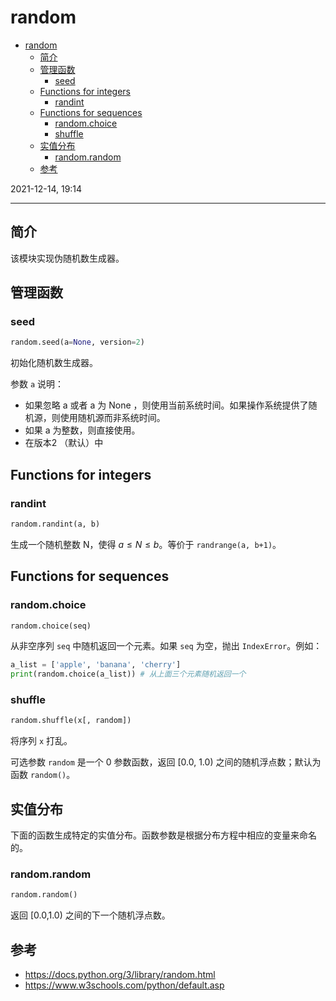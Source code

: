 # random

- [random](#random)
  - [简介](#简介)
  - [管理函数](#管理函数)
    - [seed](#seed)
  - [Functions for integers](#functions-for-integers)
    - [randint](#randint)
  - [Functions for sequences](#functions-for-sequences)
    - [random.choice](#randomchoice)
    - [shuffle](#shuffle)
  - [实值分布](#实值分布)
    - [random.random](#randomrandom)
  - [参考](#参考)

2021-12-14, 19:14
***

## 简介

该模块实现伪随机数生成器。

## 管理函数

### seed

```py
random.seed(a=None, version=2)
```

初始化随机数生成器。

参数 `a` 说明：

- 如果忽略 a 或者 a 为 None ，则使用当前系统时间。如果操作系统提供了随机源，则使用随机源而非系统时间。
- 如果 a 为整数，则直接使用。
- 在版本2 （默认）中

## Functions for integers

### randint

```python
random.randint(a, b)
```

生成一个随机整数 N，使得 $a \le N \le b$。等价于 `randrange(a, b+1)`。

## Functions for sequences

### random.choice

```py
random.choice(seq)
```

从非空序列 `seq` 中随机返回一个元素。如果 `seq` 为空，抛出 `IndexError`。例如：

```py
a_list = ['apple', 'banana', 'cherry']
print(random.choice(a_list)) # 从上面三个元素随机返回一个
```

### shuffle

```python
random.shuffle(x[, random])
```

将序列 `x` 打乱。

可选参数 `random` 是一个 0 参数函数，返回 [0.0, 1.0) 之间的随机浮点数；默认为函数 `random()`。

## 实值分布

下面的函数生成特定的实值分布。函数参数是根据分布方程中相应的变量来命名的。

### random.random

```python
random.random()
```

返回 [0.0,1.0) 之间的下一个随机浮点数。

## 参考

- https://docs.python.org/3/library/random.html
- https://www.w3schools.com/python/default.asp

